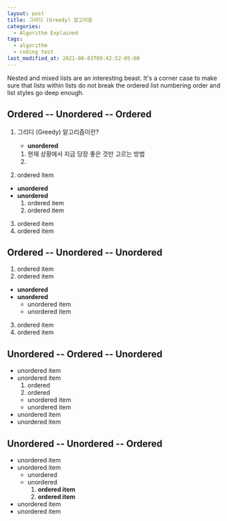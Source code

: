 ```yaml
---
layout: post
title: 그리디 (Greedy) 알고리즘  
categories:
  - Algorithm Explained
tags:
  - algorithm
  - coding test
last_modified_at: 2021-08-03T09:42:52-05:00
---
```


Nested and mixed lists are an interesting beast. It's a corner case to make sure that lists within lists do not break the ordered list numbering order and list styles go deep enough.

## Ordered -- Unordered -- Ordered

1. 그리디 (Greedy) 알고리즘이란?
   * **unordered**
    1. 현재 상황에서 지금 당장 좋은 것만 고르는 방법
    2. 
    
2. ordered item
  * **unordered**
  * **unordered**
    1. ordered item
    2. ordered item
3. ordered item
4. ordered item

## Ordered -- Unordered -- Unordered

1. ordered item
2. ordered item
  * **unordered**
  * **unordered**
    * unordered item
    * unordered item
3. ordered item
4. ordered item

## Unordered -- Ordered -- Unordered

* unordered item
* unordered item
  1. ordered
  2. ordered
    * unordered item
    * unordered item
* unordered item
* unordered item

## Unordered -- Unordered -- Ordered

* unordered item
* unordered item
  * unordered
  * unordered
    1. **ordered item**
    2. **ordered item**
* unordered item
* unordered item